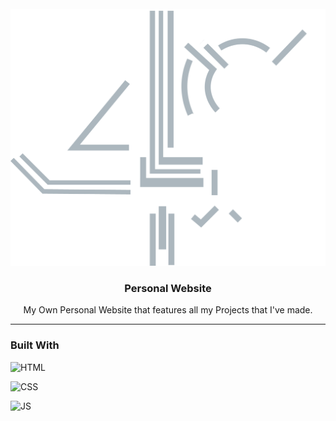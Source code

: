 <!-- PROJECT LOGO -->
<br />
<div align="center">
  <a href="https://github.com/layth49/Website">
    <img src="assets/logo.png" alt="Logo">
  </a>

<h3 align="center">Personal Website</h3>

  <p align="center">
    My Own Personal Website that features all my Projects that I've made.</a>
  </p>
</div>

<hr>

### Built With

![HTML][HTML5]

![CSS]

![JS]

[product-video]: assets/showcase.mp4

<!-- Product images and URLs -->
[HTML5]: https://img.shields.io/badge/html5-%23E34F26.svg?style=for-the-badge&logo=html5&logoColor=white
[CSS]: https://img.shields.io/badge/css3-%231572B6.svg?style=for-the-badge&logo=css3&logoColor=white
[JS]: https://img.shields.io/badge/javascript-%23323330.svg?style=for-the-badge&logo=javascript&logoColor=%23F7DF1E

[repo-url]: https://github.com/layth49/Website
